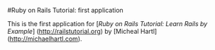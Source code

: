 #Ruby on Rails Tutorial: first application

This is the first application for
[*Ruby on Rails Tutorial: Learn Rails by Example*] (http://railstutorial.org)
by [Micheal Hartl] (http://michaelhartl.com).